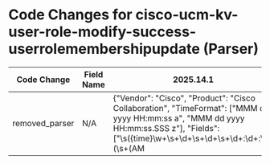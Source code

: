# Code Changes for cisco-ucm-kv-user-role-modify-success-userrolemembershipupdate (Parser)

| Code Change | Field Name | 2025.14.1 | 2025.15.1 |
|-------------|------------|-----------|------------|
| removed_parser | N/A | {"Vendor": "Cisco", "Product": "Cisco Collaboration", "TimeFormat": ["MMM dd yyyy HH:mm:ss a", "MMM dd yyyy HH:mm:ss.SSS z"], "Fields": ["\s({time}\w+\s+\d+\s+\d+\s+\d+:\d+:\d+(\s+(AM|PM|am|pm)|\.\d+\s\w+))", "UserID\s*=({user}[\w\.\-\!\#\^\~]{1,40}\$?)", "ClientAddress\s*=({src_ip}((([0-9a-fA-F.]{0,4}):{1,2}){1,7}([0-9a-fA-F]){0,4})|(((25[0-5]|(2[0-4]|1\d|[0-9]|)\d)\.?\b){4}))(:({src_port}\d+))?", "EventType\s*=({operation}[^\]]+)", "ResourceAccessed\s*=({object}[^\]]+)", "EventStatus\s*=({result}[^\]]+)", "ComponentID\s*=({target}[^\]]+)", "AuditCategory\s*=({audit_category}[^\]]+)", "AuditDetails\s*=\s*({additional_info}[^\]]+?)\s*\]", "App ID\s*=({app}[^\]]+)", "userPrincipalName\"+:\s*\"+({email_address}([A-Za-z0-9]+[!#$%&'+\/=?^_`~.\-])*[A-Za-z0-9]+@({email_domain}[^\]\s\"\\,;\|]+\.[^\]\s\"\\,;\|]+))"], "Name": "cisco-ucm-kv-user-role-modify-success-userrolemembershipupdate", "ParserVersion": "v1.0.0", "Conditions": ["EventType", "=UserRoleMembershipUpdate", "[ AuditDetails =", " %UC_AUDITLOG-"], "DupFields": ["additional_info->event_name"]} | N/A |